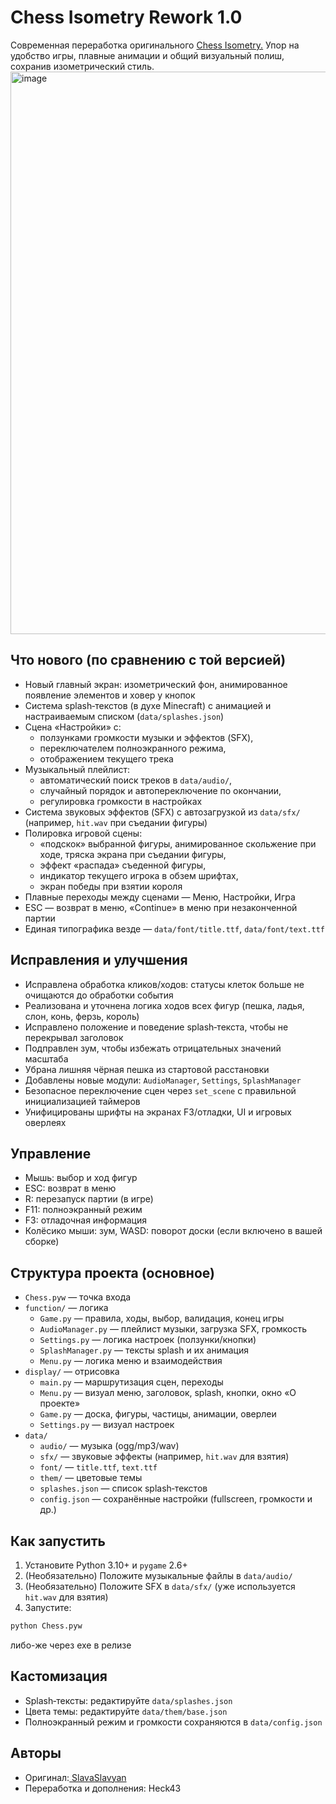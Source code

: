 # Chess Isometry Rework 1.0

Современная переработка оригинального <a href = "https://github.com/SlavaSlavyan/Chess-isometry"> Chess Isometry.<a/> Упор на удобство игры, плавные анимации и общий визуальный полиш, сохранив изометрический стиль.
<img width="1600" height="900" alt="image" src="https://github.com/user-attachments/assets/fd92f523-3ebc-4a29-b970-b5ad2229bf20" />

## Что нового (по сравнению с той версией)

- Новый главный экран: изометрический фон, анимированное появление элементов и ховер у кнопок
- Система splash‑текстов (в духе Minecraft) с анимацией и настраиваемым списком (`data/splashes.json`)
- Сцена «Настройки» с:
  - ползунками громкости музыки и эффектов (SFX),
  - переключателем полноэкранного режима,
  - отображением текущего трека
- Музыкальный плейлист:
  - автоматический поиск треков в `data/audio/`,
  - случайный порядок и автопереключение по окончании,
  - регулировка громкости в настройках
- Система звуковых эффектов (SFX) с автозагрузкой из `data/sfx/` (например, `hit.wav` при съедании фигуры)
- Полировка игровой сцены:
  - «подскок» выбранной фигуры, анимированное скольжение при ходе, тряска экрана при съедании фигуры,
  - эффект «распада» съеденной фигуры,
  - индикатор текущего игрока в обзем шрифтах,
  - экран победы при взятии короля
- Плавные переходы между сценами — Меню, Настройки, Игра
- ESC — возврат в меню, «Continue» в меню при незаконченной партии
- Единая типографика везде — `data/font/title.ttf`, `data/font/text.ttf`

## Исправления и улучшения

- Исправлена обработка кликов/ходов: статусы клеток больше не очищаются до обработки события
- Реализована и уточнена логика ходов всех фигур (пешка, ладья, слон, конь, ферзь, король)
- Исправлено положение и поведение splash‑текста, чтобы не перекрывал заголовок
- Подправлен зум, чтобы избежать отрицательных значений масштаба
- Убрана лишняя чёрная пешка из стартовой расстановки
- Добавлены новые модули: `AudioManager`, `Settings`, `SplashManager`
- Безопасное переключение сцен через `set_scene` с правильной инициализацией таймеров
- Унифицированы шрифты на экранах F3/отладки, UI и игровых оверлеях

## Управление

- Мышь: выбор и ход фигур
- ESC: возврат в меню
- R: перезапуск партии (в игре)
- F11: полноэкранный режим
- F3: отладочная информация
- Колёсико мыши: зум, WASD: поворот доски (если включено в вашей сборке)

## Структура проекта (основное)

- `Chess.pyw` — точка входа
- `function/` — логика
  - `Game.py` — правила, ходы, выбор, валидация, конец игры
  - `AudioManager.py` — плейлист музыки, загрузка SFX, громкость
  - `Settings.py` — логика настроек (ползунки/кнопки)
  - `SplashManager.py` — тексты splash и их анимация
  - `Menu.py` — логика меню и взаимодействия
- `display/` — отрисовка
  - `main.py` — маршрутизация сцен, переходы
  - `Menu.py` — визуал меню, заголовок, splash, кнопки, окно «О проекте»
  - `Game.py` — доска, фигуры, частицы, анимации, оверлеи
  - `Settings.py` — визуал настроек
- `data/`
  - `audio/` — музыка (ogg/mp3/wav)
  - `sfx/` — звуковые эффекты (например, `hit.wav` для взятия)
  - `font/` — `title.ttf`, `text.ttf`
  - `them/` — цветовые темы
  - `splashes.json` — список splash‑текстов
  - `config.json` — сохранённые настройки (fullscreen, громкости и др.)

## Как запустить

1. Установите Python 3.10+ и `pygame` 2.6+
2. (Необязательно) Положите музыкальные файлы в `data/audio/`
3. (Необязательно) Положите SFX в `data/sfx/` (уже используется `hit.wav` для взятия)
4. Запустите:

```bash
python Chess.pyw
```
либо-же через exe в релизе

## Кастомизация

- Splash‑тексты: редактируйте `data/splashes.json`
- Цвета темы: редактируйте `data/them/base.json`
- Полноэкранный режим и громкости сохраняются в `data/config.json`

## Авторы

- Оригинал:<a href = "https://github.com/SlavaSlavyan"> SlavaSlavyan</a>
- Переработка и дополнения: Heck43



